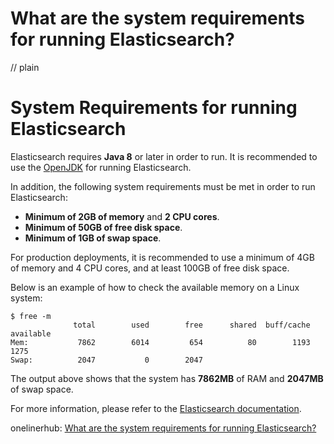 # What are the system requirements for running Elasticsearch?
// plain

# System Requirements for running Elasticsearch

Elasticsearch requires **Java 8** or later in order to run. It is recommended to use the [OpenJDK](https://openjdk.java.net/) for running Elasticsearch.

In addition, the following system requirements must be met in order to run Elasticsearch:

- **Minimum of 2GB of memory** and **2 CPU cores**.
- **Minimum of 50GB of free disk space**.
- **Minimum of 1GB of swap space**.

For production deployments, it is recommended to use a minimum of 4GB of memory and 4 CPU cores, and at least 100GB of free disk space.

Below is an example of how to check the available memory on a Linux system:

```
$ free -m
              total        used        free      shared  buff/cache   available
Mem:           7862        6014         654          80        1193        1275
Swap:          2047           0        2047
```

The output above shows that the system has **7862MB** of RAM and **2047MB** of swap space.

For more information, please refer to the [Elasticsearch documentation](https://www.elastic.co/guide/en/elasticsearch/reference/current/setup.html).

onelinerhub: [What are the system requirements for running Elasticsearch?](https://onelinerhub.com/elasticsearch/what-are-the-system-requirements-for-running-elasticsearch)